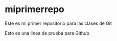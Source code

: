 # miprimerrepo
Este es mi primer repositorio para las clases de Git

Esto es una linea de prueba para Github
